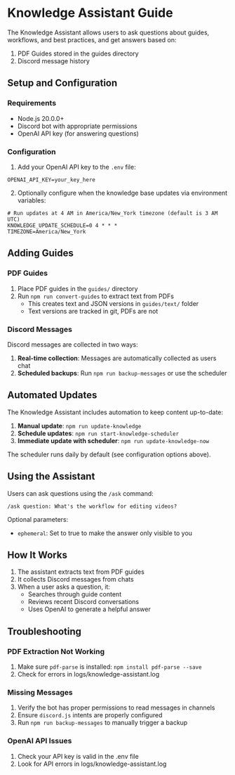 # Knowledge Assistant Guide

The Knowledge Assistant allows users to ask questions about guides, workflows, and best practices, and get answers based on:
1. PDF Guides stored in the guides directory
2. Discord message history

## Setup and Configuration

### Requirements
- Node.js 20.0.0+
- Discord bot with appropriate permissions
- OpenAI API key (for answering questions)

### Configuration
1. Add your OpenAI API key to the `.env` file:
```
OPENAI_API_KEY=your_key_here
```

2. Optionally configure when the knowledge base updates via environment variables:
```
# Run updates at 4 AM in America/New_York timezone (default is 3 AM UTC)
KNOWLEDGE_UPDATE_SCHEDULE=0 4 * * *
TIMEZONE=America/New_York
```

## Adding Guides

### PDF Guides
1. Place PDF guides in the `guides/` directory
2. Run `npm run convert-guides` to extract text from PDFs
   - This creates text and JSON versions in `guides/text/` folder
   - Text versions are tracked in git, PDFs are not

### Discord Messages
Discord messages are collected in two ways:
1. **Real-time collection**: Messages are automatically collected as users chat
2. **Scheduled backups**: Run `npm run backup-messages` or use the scheduler

## Automated Updates

The Knowledge Assistant includes automation to keep content up-to-date:

1. **Manual update**: `npm run update-knowledge`
2. **Schedule updates**: `npm run start-knowledge-scheduler`
3. **Immediate update with scheduler**: `npm run update-knowledge-now`

The scheduler runs daily by default (see configuration options above).

## Using the Assistant

Users can ask questions using the `/ask` command:

```
/ask question: What's the workflow for editing videos?
```

Optional parameters:
- `ephemeral`: Set to true to make the answer only visible to you

## How It Works

1. The assistant extracts text from PDF guides
2. It collects Discord messages from chats
3. When a user asks a question, it:
   - Searches through guide content
   - Reviews recent Discord conversations
   - Uses OpenAI to generate a helpful answer

## Troubleshooting

### PDF Extraction Not Working
1. Make sure `pdf-parse` is installed: `npm install pdf-parse --save`
2. Check for errors in logs/knowledge-assistant.log

### Missing Messages
1. Verify the bot has proper permissions to read messages in channels
2. Ensure `discord.js` intents are properly configured
3. Run `npm run backup-messages` to manually trigger a backup

### OpenAI API Issues
1. Check your API key is valid in the .env file
2. Look for API errors in logs/knowledge-assistant.log 